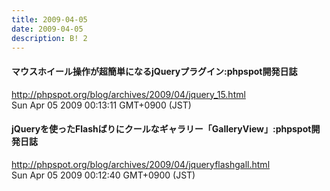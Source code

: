```yaml
---
title: 2009-04-05
date: 2009-04-05
description: B! 2
---
```


#### マウスホイール操作が超簡単になるjQueryプラグイン:phpspot開発日誌
http://phpspot.org/blog/archives/2009/04/jquery_15.html<br>
Sun Apr 05 2009 00:13:11 GMT+0900 (JST)<br>


#### jQueryを使ったFlashばりにクールなギャラリー「GalleryView」:phpspot開発日誌
http://phpspot.org/blog/archives/2009/04/jqueryflashgall.html<br>
Sun Apr 05 2009 00:12:40 GMT+0900 (JST)<br>



